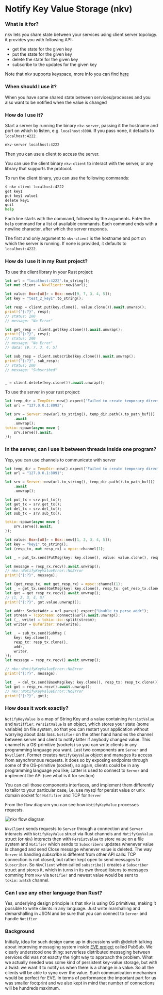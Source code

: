 # Notify Key Value Storage (nkv)

### What is it for? 
nkv lets you share state between your services using client server topology. 
it provides you with following API:

- get the state for the given key
- put the state for the given key
- delete the state for the given key
- subscribe to the updates for the given key

Note that nkv supports keyspace, more info you can find [here](./docs/KEYSPACE.md)

### When should I use it?
When you have some shared state between services/processes and you also want to be notified when the value is changed

### How do I use it?

Start a server by running the binary `nkv-server`, passing it the hostname and port on which to listen,
e.g. `localhost:8000`. If you pass none, it defaults to `localhost:4222`. 

```sh
nkv-server localhost:4222
```

Then you can use a client to access the server.

You can use the client binary `nkv-client` to interact with the server, or any library that supports the
protocol.

To run the client binary, you can use the following commands:

```sh
$ nkv-client localhost:4222
get key1
put key1 value1
delete key1
quit
help
```

Each line starts with the command, followed by the arguments. Enter the `help` command
for a list of available commands. Each command ends with a newline character, after which the server
responds.

The first and only argument to `nkv-client` is the hostname and port on which the server is running.
If none is provided, it defaults to `localhost:4222`.

### How do I use it in my Rust project?

To use the client library in your Rust project:

```rust
let url = "localhost:4222".to_string();
let mut client = NkvClient::new(&url);

let value: Box<[u8]> = Box::new([9, 7, 3, 4, 5]);
let key = "test_2_key1".to_string();

let resp = client.put(key.clone(), value.clone()).await.unwrap();
print!("{:?}", resp);
// status: 200
// message: "No Error"

let get_resp = client.get(key.clone()).await.unwrap();
print!("{:?}", resp);
// status: 200
// message: "No Error"
// data: [9, 7, 3, 4, 5]

let sub_resp = client.subscribe(key.clone()).await.unwrap();
print!("{:?}", sub_resp);
// status: 200
// message: "Subscribed"


_ = client.delete(key.clone()).await.unwrap();
```

To use the server in your rust project:

```rust
let temp_dir = TempDir::new().expect("Failed to create temporary directory");
let url = "127.0.0.1:8092";

let srv = Server::new(url.to_string(), temp_dir.path().to_path_buf())
    .await
    .unwrap();
tokio::spawn(async move {
    srv.serve().await;
});
```

### In the server, can I use it between threads inside one program?

Yep, you can use channels to communicate with server

```rust
let temp_dir = TempDir::new().expect("Failed to create temporary directory");
let url = "127.0.0.1:8091";

let srv = Server::new(url.to_string(), temp_dir.path().to_path_buf())
    .await
    .unwrap();

let put_tx = srv.put_tx();
let get_tx = srv.get_tx();
let del_tx = srv.del_tx();
let sub_tx = srv.sub_tx();

tokio::spawn(async move {
    srv.serve().await;
});

let value: Box<[u8]> = Box::new([1, 2, 3, 4, 5]);
let key = "key1".to_string();
let (resp_tx, mut resp_rx) = mpsc::channel(1);

let _ = put_tx.send(PutMsg{key: key.clone(), value: value.clone(), resp_tx: resp_tx.clone()});

let message = resp_rx.recv().await.unwrap();
// nkv::NotifyKeyValueError::NoError
print!("{:?}", message);

let (get_resp_tx, mut get_resp_rx) = mpsc::channel(1);
let _ = get_tx.send(GetMsg{key: key.clone(), resp_tx: get_resp_tx.clone()});
let got = get_resp_rx.recv().await.unwrap();
// [1, 2, 3, 4, 5] 
print!("{:?}", got.value.unwrap());

let addr: SocketAddr = url.parse().expect("Unable to parse addr");
let stream = TcpStream::connect(&url).await.unwrap();
let (_, write) = tokio::io::split(stream);
let writer = BufWriter::new(write);

let _ = sub_tx.send(SubMsg {
    key: key.clone(),
    resp_tx: resp_tx.clone(),
    addr,
    writer,
});
let message = resp_rx.recv().await.unwrap();

// nkv::NotifyKeyValueError::NoError
print!("{:?}", message);

let _ = del_tx.send(BaseMsg{key: key.clone(), resp_tx: resp_tx.clone()});
let got = resp_rx.recv().await.unwrap();
// nkv::NotifyKeyValueError::NoError
print!("{:?}", got);
```

### How does it work exactly?

`NotifyKeyValue` is a map of String Key and a value containing `PersistValue` and `Notiffier`.
`PersistValue` is an object, which stores your state (some variable) on file system, so that
you can restart your application without worrying about data loss. `Notifier` on the other hand
handles the channel between server and client to notify latter if anybody changed value. This 
channel is a OS-primitive (sockets) so you can 
write clients in any programming language you want. Last two components are `Server` and `NkvClient`.
Former creates `NotifyKeyValue` object and manages its access from asynchronous requests. It does 
so by exposing endpoints through some of the OS-primitive (socket), so again, clients could
be in any programming language you like; Latter is used to connect to `Server` and implement the API
(see what is it for section)

You can call those components interfaces, and implement them differently to tailor to your particular 
case, i.e. use mysql for persist value or unix domain socket for `Notfifier` and TCP for `Server` 

From the flow diagram you can see how `NotifyKeyValue` processes requests.

![nkv flow diagram](./imgs/nkv_flow.drawio.png)

`NkvClient` sends requests to `Server` through a connection and `Server` interacts with `NotifyKeyValue`
struct via Rust channels and `NotifyKeyValue` struct (or `Nkv`) interacts then with `PersistValue` to store
value on a file system and `Notifier` which sends to `Subscribers` updates whenever value is changed and
send Close message whenever value is deleted.
The way `Server` is handling *subscribe* is different from other API calls: TCP connection is not closed,
but rather kept open to send messages to `Subscriber`. So `NkvClient` when called `subscribe()` creates a 
`Subscriber` struct and stores it, which in turns in its own thread listens to messages comming from `Nkv`
via `Notifier` and newest value would be sent to `tokio::watch` channel.

### Can I use any other language than Rust?

Yes, underlying design principle is that nkv is using OS primitives, making it possible to write clients in any language.
Just write marshalling and demarshalling in JSON and be sure that you can connect to `Server` and handle `Notifier`

### Background

Initially, idea for such design came up in discussions with @deitch talking about improving messaging
system inside [EVE project](https://github.com/lf-edge/eve) called PubSub. We clearly understood one thing:
serverless distributed messaging between services did was not exactly the right way to approach the problem.
What we actually needed was some kind of persistent key-value storage, but with a twist: we want it to notify us when 
there is a change in a value. So all the clients will be able to sync over the value.
Such communication mechanism would be perfect for EVE. In terms of performance the important part for us was
smaller footprint and we also kept in mind that number of connections will be hundreds maximum.

